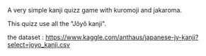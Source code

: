A very simple kanji quizz game with kuromoji and jakaroma.

This quizz use all the "Jôyô kanji".

the dataset : https://www.kaggle.com/anthaus/japanese-jy-kanji?select=joyo_kanji.csv
